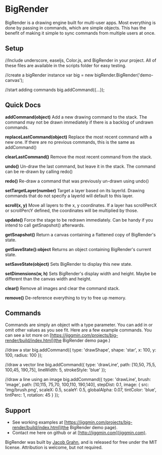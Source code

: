 # BigRender

BigRender is a drawing engine built for multi-user apps. Most everything is done by passing in commands, which are simple objects. This has the benefit of making it simple to sync commands from multiple users at once.

## Setup
//Include underscore, easeljs, Color.js, and BigRender in your project. All of these files are available in the scripts folder for easy testing.

//create a bigRender instance
var big = new bigRender.BigRender('demo-canvas');

//start adding commands
big.addCommand({...});


## Quick Docs

**addCommand(object)**
Add a new drawing command to the stack. The command may not be drawn immediately if there is a backlog of undrawn commands.

**replaceLastCommand(object)**
Replace the most recent command with a new one. If there are no previous commands, this is the same as addCommand()

**clearLastCommand()**
Remove the most recent command from the stack.

**undo()**
Un-draw the last command, but leave it in the stack. The command can be re-drawn by calling redo()

**redo()**
Re-draw a command that was previously un-drawn using undo()

**setTargetLayer(number)**
Target a layer based on its layerId. Drawing commands that do not specify a layerId will default to this layer.

**scroll(x, y)**
Move all layers to the x, y coordinates. If a layer has scrollPercX or scrollPercY defined, the coordinates will be multiplied by those.

**update()**
Force the stage to be redrawn immediately. Can be handy if you intend to call getSnapshot() afterwards.

**getSnapshot()**
Return a canvas containing a flattened copy of BigRender's state.

**getSaveState():object**
Returns an object containing BigRender's current state.

**setSaveState(object)**
Sets BigRender to display this new state.

**setDimensions(w, h)**
Sets BigRender's display width and height. Maybe be different than the canvas width and height.

**clear()**
Remove all images and clear the command stack.

**remove()**
De-reference everything to try to free up memory.


## Commands

Commands are simply an object with a type parameter. You can add in or omit other values as you see fit. Here are a few example commands. You can see a lot more on [https://jiggmin.com/projects/big-render/build/index.html](the BigRender demo page.)

//draw a star
big.addCommand({
    type: 'drawShape',
    shape: 'star',
    x: 100,
    y: 100,
    radius: 100
});

//draw a vector line
big.addCommand({
    type: 'drawLine',
    path: [10,50, 75,5, 100,45, 190,75],
    lineWidth: 5,
    strokeStyle: 'blue'
});

//draw a line using an image
big.addCommand({
    type: 'drawLine',
    brush: 'image',
    path: [10,115, 75,70, 100,110, 190,140],
    stepDist: 0.1,
    image: {
        src: 'img/brush.png',
        scaleX: 0.5,
        scaleY: 0.5,
        globalAlpha: 0.07,
        tintColor: 'blue',
        tintPerc: 1,
        rotation: 45
    }
});



## Support
* See working examples at [https://jiggmin.com/projects/big-render/build/index.html](the BigRender demo page).
* Contact me here on github or at [http://jiggmin.com](jiggmin.com).

BigRender was built by [Jacob Grahn](https://jiggmin.com), and is released for free under the MIT license. Attribution is welcome, but not required.